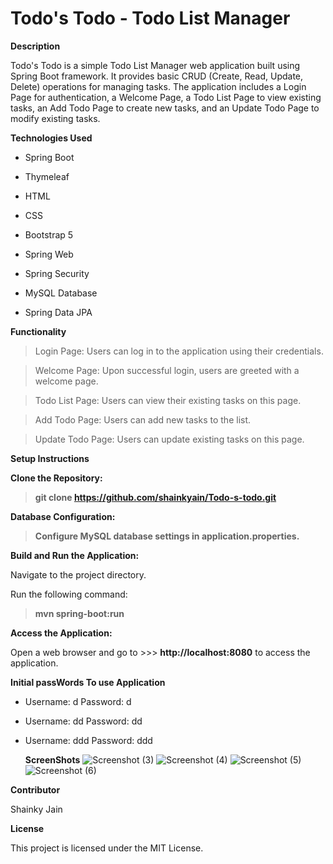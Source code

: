 # **Todo's Todo - Todo List Manager**

**Description**

Todo's Todo is a simple Todo List Manager web application built using Spring Boot framework. It provides basic CRUD (Create, Read, Update, Delete) operations for managing tasks. The application includes a Login Page for authentication, a Welcome Page, a Todo List Page to view existing tasks, an Add Todo Page to create new tasks, and an Update Todo Page to modify existing tasks.

**Technologies Used**

* Spring Boot

* Thymeleaf

* HTML

* CSS

* Bootstrap 5

* Spring Web

* Spring Security

* MySQL Database

* Spring Data JPA


**Functionality**

> Login Page: Users can log in to the application using their credentials.

> Welcome Page: Upon successful login, users are greeted with a welcome page.

> Todo List Page: Users can view their existing tasks on this page.

> Add Todo Page: Users can add new tasks to the list.

> Update Todo Page: Users can update existing tasks on this page.


**Setup Instructions**

**Clone the Repository:**

> **git clone https://github.com/shainkyain/Todo-s-todo.git**

**Database Configuration:**

> **Configure MySQL database settings in application.properties.**

**Build and Run the Application:**

Navigate to the project directory.

Run the following command:

> **mvn spring-boot:run**

**Access the Application:**

Open a web browser and go to >>> **http://localhost:8080** to access the application.

**Initial passWords To use Application**

- Username: d
  Password: d
  
- Username: dd
  Password: dd
  
- Username: ddd
  Password: ddd

   **ScreenShots**
 ![Screenshot (3)](https://github.com/shainkyain/Todo-s-todo/assets/116502451/6d51c6be-d2bc-4767-b75f-26508e8d295c)
![Screenshot (4)](https://github.com/shainkyain/Todo-s-todo/assets/116502451/8ecc9725-59a4-432f-b834-759f4107abbf)
![Screenshot (5)](https://github.com/shainkyain/Todo-s-todo/assets/116502451/d242808c-800d-4267-85ab-d797f98a1206)
![Screenshot (6)](https://github.com/shainkyain/Todo-s-todo/assets/116502451/79dc5b46-1a70-43c4-b03f-285c0d98e5d8)



**Contributor**

Shainky Jain  

**License**

This project is licensed under the MIT License.
